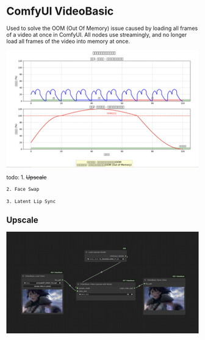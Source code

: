 # ComfyUI VideoBasic

Used to solve the OOM (Out Of Memory) issue caused by loading all frames of a video at once in ComfyUI. All nodes use streamingly, and no longer load all frames of the video into memory at once.

![show](./asset/image2.png)


todo:
    1. ~~Upscale~~

    2. Face Swap
    
    3. Latent Lip Sync


## Upscale

![show](./asset/image1.png)

